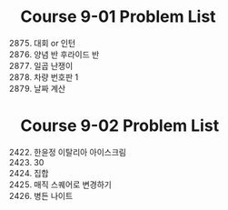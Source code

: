 # Course 9-01 Problem List
2875. 대회 or 인턴
16917. 양념 반 후라이드 반
2309. 일곱 난쟁이
16968. 차량 번호판 1
1476. 날짜 계산

# Course 9-02 Problem List
2422. 한윤정 이탈리아 아이스크림
10610. 30
11723. 집합
16945. 매직 스퀘어로 변경하기
1783. 병든 나이트
